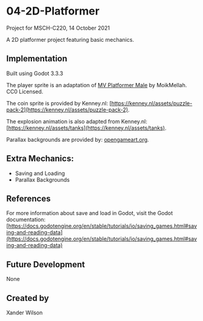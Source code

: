 # 04-2D-Platformer
Project for MSCH-C220, 14 October 2021

A 2D platformer project featuring basic mechanics.

## Implementation
Built using Godot 3.3.3

The player sprite is an adaptation of [MV Platformer Male](https://opengameart.org/content/mv-platformer-male-32x64) by MoikMellah. CC0 Licensed.

The coin sprite is provided by Kenney.nl: [https://kenney.nl/assets/puzzle-pack-2](https://kenney.nl/assets/puzzle-pack-2).

The explosion animation is also adapted from Kenney.nl: [https://kenney.nl/assets/tanks](https://kenney.nl/assets/tanks).

Parallax backgrounds are provided by: [opengameart.org](https://opengameart.org/content/2d-backgrounds-for-platformer-game-dungeons-and-cave-parallax-vector-illustration).

## Extra Mechanics:
- Saving and Loading
- Parallax Backgrounds

## References
For more information about save and load in Godot, visit the Godot documentation: [https://docs.godotengine.org/en/stable/tutorials/io/saving_games.html#saving-and-reading-data](https://docs.godotengine.org/en/stable/tutorials/io/saving_games.html#saving-and-reading-data)

## Future Development
None

## Created by 
Xander Wilson
